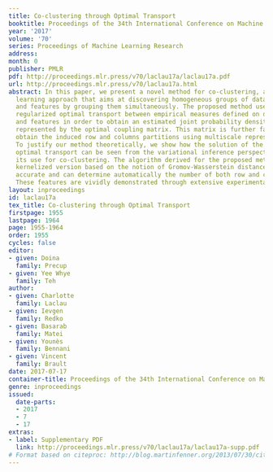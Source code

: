 ```yaml
---
title: Co-clustering through Optimal Transport
booktitle: Proceedings of the 34th International Conference on Machine Learning
year: '2017'
volume: '70'
series: Proceedings of Machine Learning Research
address: 
month: 0
publisher: PMLR
pdf: http://proceedings.mlr.press/v70/laclau17a/laclau17a.pdf
url: http://proceedings.mlr.press/v70/laclau17a.html
abstract: In this paper, we present a novel method for co-clustering, an unsupervised
  learning approach that aims at discovering homogeneous groups of data instances
  and features by grouping them simultaneously. The proposed method uses the entropy
  regularized optimal transport between empirical measures defined on data instances
  and features in order to obtain an estimated joint probability density function
  represented by the optimal coupling matrix. This matrix is further factorized to
  obtain the induced row and columns partitions using multiscale representations approach.
  To justify our method theoretically, we show how the solution of the regularized
  optimal transport can be seen from the variational inference perspective thus motivating
  its use for co-clustering. The algorithm derived for the proposed method and its
  kernelized version based on the notion of Gromov-Wasserstein distance are fast,
  accurate and can determine automatically the number of both row and column clusters.
  These features are vividly demonstrated through extensive experimental evaluations.
layout: inproceedings
id: laclau17a
tex_title: Co-clustering through Optimal Transport
firstpage: 1955
lastpage: 1964
page: 1955-1964
order: 1955
cycles: false
editor:
- given: Doina
  family: Precup
- given: Yee Whye
  family: Teh
author:
- given: Charlotte
  family: Laclau
- given: Ievgen
  family: Redko
- given: Basarab
  family: Matei
- given: Younès
  family: Bennani
- given: Vincent
  family: Brault
date: 2017-07-17
container-title: Proceedings of the 34th International Conference on Machine Learning
genre: inproceedings
issued:
  date-parts:
  - 2017
  - 7
  - 17
extras:
- label: Supplementary PDF
  link: http://proceedings.mlr.press/v70/laclau17a/laclau17a-supp.pdf
# Format based on citeproc: http://blog.martinfenner.org/2013/07/30/citeproc-yaml-for-bibliographies/
---
```

